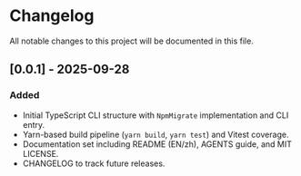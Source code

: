﻿# Changelog

All notable changes to this project will be documented in this file.

## [0.0.1] - 2025-09-28
### Added
- Initial TypeScript CLI structure with `NpmMigrate` implementation and CLI entry.
- Yarn-based build pipeline (`yarn build`, `yarn test`) and Vitest coverage.
- Documentation set including README (EN/zh), AGENTS guide, and MIT LICENSE.
- CHANGELOG to track future releases.
